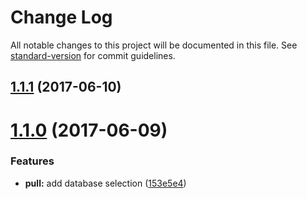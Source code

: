 # Change Log

All notable changes to this project will be documented in this file. See [standard-version](https://github.com/conventional-changelog/standard-version) for commit guidelines.

<a name="1.1.1"></a>
## [1.1.1](https://github.com/justinlettau/cordova-sqlite-devtools/compare/v1.1.0...v1.1.1) (2017-06-10)



<a name="1.1.0"></a>
# [1.1.0](https://github.com/justinlettau/cordova-sqlite-devtools/compare/v1.0.2...v1.1.0) (2017-06-09)


### Features

* **pull:** add database selection ([153e5e4](https://github.com/justinlettau/cordova-sqlite-devtools/commit/153e5e4))

